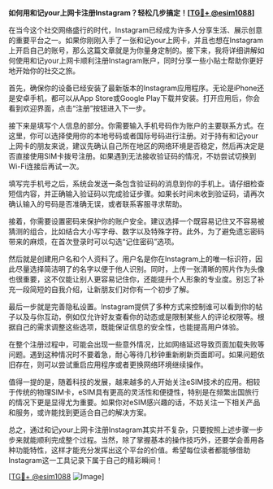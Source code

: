**如何用和记your上网卡注册Instagram？轻松几步搞定！[[TG💪+ @esim1088](https://t.me/s/esim1088)]**

在当今这个社交网络盛行的时代，Instagram已经成为许多人分享生活、展示创意的重要平台之一。如果你刚刚入手了一张和记your上网卡，并且也想在Instagram上开启自己的账号，那么这篇文章就是为你量身定制的。接下来，我将详细讲解如何使用和记your上网卡顺利注册Instagram账户，同时分享一些小贴士帮助你更好地开始你的社交之旅。

首先，确保你的设备已经安装了最新版本的Instagram应用程序。无论是iPhone还是安卓手机，都可以从App Store或Google Play下载并安装。打开应用后，你会看到欢迎界面，点击“注册”按钮进入下一步。

接下来是填写个人信息的部分。你需要输入手机号码作为账户的主要联系方式。在这里，你可以选择使用你的本地号码或者国际号码进行注册。对于持有和记your上网卡的朋友来说，建议先确认自己所在地区的网络环境是否稳定，然后再决定是否直接使用SIM卡拨号注册。如果遇到无法接收验证码的情况，不妨尝试切换到Wi-Fi连接后再试一次。

填写完手机号之后，系统会发送一条包含验证码的消息到你的手机上。请仔细检查短信内容，并正确输入验证码以完成验证步骤。如果长时间未收到验证码，请再次确认输入的号码是否准确无误，或者联系客服寻求帮助。

接着，你需要设置密码来保护你的账户安全。建议选择一个既容易记住又不容易被猜测的组合，比如结合大小写字母、数字以及特殊字符。此外，为了避免遗忘密码带来的麻烦，在首次登录时可以勾选“记住密码”选项。

然后就是创建用户名和个人资料了。用户名是你在Instagram上的唯一标识符，因此尽量选择简洁明了的名字以便于他人识别。同时，上传一张清晰的照片作为头像也很重要，这不仅能让别人更容易记住你，还能提升个人形象的专业度。别忘了补充一段简短的自我介绍，让新朋友们对你有一个初步了解。

最后一步就是完善隐私设置。Instagram提供了多种方式来控制谁可以看到你的帖子以及与你互动，例如仅允许好友查看你的动态或是限制某些人的评论权限等。根据自己的需求调整这些选项，既能保证信息的安全性，也能提高用户体验。

在整个注册过程中，可能会出现一些意外情况，比如网络延迟导致页面加载失败等问题。遇到这种情况时不要着急，耐心等待几秒钟重新刷新页面即可。如果问题依旧存在，则可以尝试重启应用程序或者更换网络环境继续操作。

值得一提的是，随着科技的发展，越来越多的人开始关注eSIM技术的应用。相较于传统的物理SIM卡，eSIM具有更高的灵活性和便捷性，特别是在频繁出国旅行的情况下更是显得尤为重要。如果你对eSIM感兴趣的话，不妨关注一下相关产品和服务，或许能找到更适合自己的解决方案。

总之，通过和记your上网卡注册Instagram其实并不复杂，只要按照上述步骤一步步来就能顺利完成整个过程。当然，除了掌握基本的操作技巧外，还要学会善用各种功能特性，这样才能充分发挥出这个平台的价值。希望每位读者都能够借助Instagram这一工具记录下属于自己的精彩瞬间！

[[TG💪+ @esim1088](https://t.me/s/esim1088) ![Image](https://i.postimg.cc/4NQfJmqS/Snipaste-2025-05-13-00-14-12.png)]